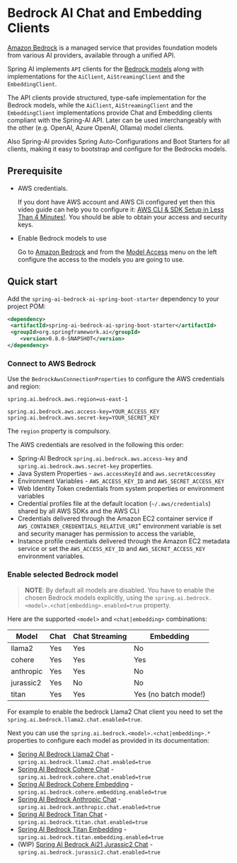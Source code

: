 # Bedrock AI Chat and Embedding Clients

[Amazon Bedrock](https://docs.aws.amazon.com/bedrock/latest/userguide/what-is-bedrock.html) is a managed service that provides foundation models from various AI providers, available through a unified API.

Spring AI implements `API` clients for the [Bedrock models](https://docs.aws.amazon.com/bedrock/latest/userguide/model-ids-arns.html) along with implementations for the `AiClient`, `AiStreamingClient` and the `EmbeddingClient`.

The API clients provide structured, type-safe implementation for the Bedrock models, while the `AiClient`, `AiStreamingClient` and the `EmbeddingClient` implementations provide Chat and Embedding clients compliant with the Spring-AI API. Later can be used interchangeably with the other (e.g. OpenAI, Azure OpenAI,
Ollama) model clients.

Also Spring-AI provides Spring Auto-Configurations and Boot Starters for all clients, making it easy to bootstrap and configure for the Bedrocks models.

## Prerequisite

* AWS credentials.

  If you dont have AWS account and AWS Cli configured yet then this video guide can help you to configure it: [AWS CLI & SDK Setup in Less Than 4 Minutes!](https://youtu.be/gswVHTrRX8I?si=buaY7aeI0l3-bBVb).
  You should be able to obtain your access and security keys.

* Enable Bedrock models to use

  Go to [Amazon Bedrock](https://us-east-1.console.aws.amazon.com/bedrock/home) and from the [Model Access](https://us-east-1.console.aws.amazon.com/bedrock/home?region=us-east-1#/modelaccess) menu on the left configure the access to the models you are going to use.

## Quick start

Add the `spring-ai-bedrock-ai-spring-boot-starter` dependency to your project POM:

```xml
<dependency>
 <artifactId>spring-ai-bedrock-ai-spring-boot-starter</artifactId>
 <groupId>org.springframework.ai</groupId>
    <version>0.8.0-SNAPSHOT</version>
</dependency>
```

### Connect to AWS Bedrock

Use the `BedrockAwsConnectionProperties` to configure the AWS credentials and region:

```shell
spring.ai.bedrock.aws.region=us-east-1

spring.ai.bedrock.aws.access-key=YOUR_ACCESS_KEY
spring.ai.bedrock.aws.secret-key=YOUR_SECRET_KEY
```

The `region` property is compulsory.

The AWS credentials are resolved in the following this order:

* Spring-AI Bedrock `spring.ai.bedrock.aws.access-key` and `spring.ai.bedrock.aws.secret-key` properties.
* Java System Properties - `aws.accessKeyId` and `aws.secretAccessKey`
* Environment Variables - `AWS_ACCESS_KEY_ID` and `AWS_SECRET_ACCESS_KEY`
* Web Identity Token credentials from system properties or environment variables
* Credential profiles file at the default location (`~/.aws/credentials`) shared by all AWS SDKs and the AWS CLI
* Credentials delivered through the Amazon EC2 container service if `AWS_CONTAINER_CREDENTIALS_RELATIVE_URI`" environment variable is set and security manager has permission to access the variable,
* Instance profile credentials delivered through the Amazon EC2 metadata service or set the `AWS_ACCESS_KEY_ID` and `AWS_SECRET_ACCESS_KEY` environment variables.

### Enable selected Bedrock model

> **NOTE**: By default all models are disabled. You have to enable the chosen Bedrock models explicitly, using the `spring.ai.bedrock.<model>.<chat|embedding>.enabled=true` property.

Here are the supported `<model>` and `<chat|embedding>` combinations:

| Model | Chat | Chat Streaming | Embedding |
| ------------- | ------------- | ------------- | ------------- |
| llama2 | Yes | Yes | No |
| cohere | Yes | Yes | Yes |
| anthropic | Yes | Yes | No |
| jurassic2 | Yes | No | No |
| titan | Yes | Yes | Yes (no batch mode!) |

For example to enable the bedrock Llama2 Chat client you need to set the
`spring.ai.bedrock.llama2.chat.enabled=true`.

Next you can use the `spring.ai.bedrock.<model>.<chat|embedding>.*` properties to configure each model as provided in its documentation:

* [Spring AI Bedrock Llama2 Chat](./README_LLAMA2_CHAT.md) - `spring.ai.bedrock.llama2.chat.enabled=true`
* [Spring AI Bedrock Cohere Chat](./README_COHERE_CHAT.md) - `spring.ai.bedrock.cohere.chat.enabled=true`
* [Spring AI Bedrock Cohere Embedding](./README_COHERE_EMBEDDING.md) - `spring.ai.bedrock.cohere.embedding.enabled=true`
* [Spring AI Bedrock Anthropic Chat](./README_ANTHROPIC_CHAT.md) - `spring.ai.bedrock.anthropic.chat.enabled=true`
* [Spring AI Bedrock Titan Chat](./README_TITAN_CHAT.md) - `spring.ai.bedrock.titan.chat.enabled=true`
* [Spring AI Bedrock Titan Embedding](./README_TITAN_EMBEDDING.md) - `spring.ai.bedrock.titan.embedding.enabled=true`
* (WIP) [Spring AI Bedrock Ai21 Jurassic2 Chat](./README_JURASSIC2_CHAT.md) - `spring.ai.bedrock.jurassic2.chat.enabled=true`
